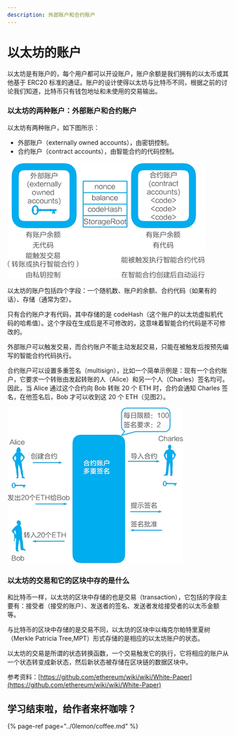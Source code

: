 ```yaml
---
description: 外部账户和合约账户
---
```


# 以太坊的账户

以太坊是有账户的，每个用户都可以开设账户，账户余额是我们拥有的以太币或其他基于 ERC20 标准的通证。账户的设计使得以太坊与比特币不同，根据之前的讨论我们知道，比特币只有钱包地址和未使用的交易输出。

### 以太坊的两种账户：外部账户和合约账户

以太坊有两种账户，如下图所示：

* 外部账户（externally owned accounts），由密钥控制。
* 合约账户（contract accounts），由智能合约的代码控制。

![&#x56FE;1&#xFF1A;&#x4EE5;&#x592A;&#x574A;&#x7684;&#x4E24;&#x79CD;&#x8D26;&#x6237;](../.gitbook/assets/image%20%2867%29.png)

  
以太坊的账户包括四个字段：一个随机数、账户的余额、合约代码（如果有的话）、存储（通常为空）。  
  
只有合约账户才有代码，其中存储的是 codeHash（这个账户的以太坊虚拟机代码的哈希值）。这个字段在生成后是不可修改的，这意味着智能合约代码是不可修改的。  
  
外部账户可以触发交易，而合约账户不能主动发起交易，只能在被触发后按预先编写的智能合约代码执行。  
  
合约账户可以设置多重签名（multisign），比如一个简单示例是：现有一个合约账户，它要求一个转账由发起转账的人（Alice）和另一个人（Charles）签名均可。因此，当 Alice 通过这个合约向 Bob 转账 20 个 ETH 时，合约会通知 Charles 签名，在他签名后，Bob 才可以收到这 20 个 ETH（见图2）。

![&#x56FE;2&#xFF1A;&#x4EE5;&#x592A;&#x574A;&#x5408;&#x7EA6;&#x8D26;&#x6237;&#x7684;&#x591A;&#x91CD;&#x7B7E;&#x540D;](../.gitbook/assets/image%20%28119%29.png)

### 以太坊的交易和它的区块中存的是什么

和比特币一样，以太坊的区块中存储的也是交易（transaction），它包括的字段主要有：接受者（接受的账户）、发送者的签名、发送者发给接受者的以太币金额等。  
  
与比特币的区块中存储的是交易不同，以太坊的区块中以梅克尔帕特里夏树（Merkle Patricia Tree,MPT）形式存储的是相应的以太坊账户的状态。  
  
以太坊的交易是所谓的状态转换函数，一个交易触发它的执行，它将相应的账户从一个状态转变成新状态，然后新状态被存储在区块链的数据区块中。  
  
参考资料：[https://github.com/ethereum/wiki/wiki/White-Paper](https://github.com/ethereum/wiki/wiki/White-Paper)

## 学习结束啦，给作者来杯咖啡？

{% page-ref page="../0lemon/coffee.md" %}

